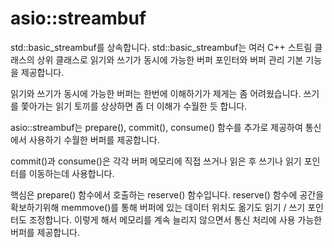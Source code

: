 # asio::streambuf 

std::basic_streambuf를 상속합니다. std::basic_streambuf는 여러 C++ 스트림 클래스의 
상위 클래스로 읽기와 쓰기가 동시에 가능한 버퍼 포인터와 버퍼 관리 기본 기능을 
제공합니다. 

읽기와 쓰기가 동시에 가능한 버퍼는 한번에 이해하기가 제게는 좀 어려웠습니다. 
쓰기를 쫓아가는 읽기 토끼를 상상하면 좀 더 이해가 수월한 듯 합니다. 

asio::streambuf는 prepare(), commit(), consume() 함수를 추가로 제공하여 
통신에서 사용하기 수월한 버퍼를 제공합니다. 

commit()과 consume()은 각각 버퍼 메모리에 직접 쓰거나 읽은 후 쓰기나 읽기 포인터를 
이동하는데 사용합니다. 

핵심은 prepare() 함수에서 호출하는 reserve() 함수입니다. reserve() 함수에 공간을 
확보하기위해 memmove()를 통해 버퍼에 있는 데이터 위치도 옮기도 읽기 / 쓰기 포인터도 
조정합니다. 이렇게 해서 메모리를 계속 늘리지 않으면서 통신 처리에 사용 가능한 
버퍼를 제공합니다. 


